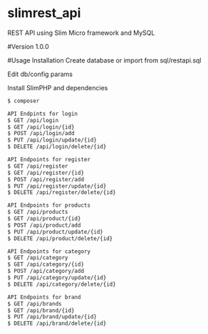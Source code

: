 # slimrest_api
REST API using Slim Micro framework and MySQL

#Version
1.0.0

#Usage
Installation
Create database or import from sql/restapi.sql

Edit db/config params

Install SlimPHP and dependencies

```sh
$ composer
```
```sh
API Endpints for login 
$ GET /api/login
$ GET /api/login/{id}
$ POST /api/login/add
$ PUT /api/login/update/{id}
$ DELETE /api/login/delete/{id}
```
```sh
API Endpoints for register
$ GET /api/register
$ GET /api/register/{id}
$ POST /api/register/add
$ PUT /api/register/update/{id}
$ DELETE /api/register/delete/{id}
```
```sh
API Endpoints for products
$ GET /api/products
$ GET /api/product/{id}
$ POST /api/product/add
$ PUT /api/product/update/{id}
$ DELETE /api/product/delete/{id}
```
```sh
API Endpoints for category
$ GET /api/category
$ GET /api/category/{id}
$ POST /api/category/add
$ PUT /api/category/update/{id}
$ DELETE /api/category/delete/{id}
```
```sh
API Endpoints for brand
$ GET /api/brands
$ GET /api/brand/{id}
$ PUT /api/brand/update/{id}
$ DELETE /api/brand/delete/{id}
```
